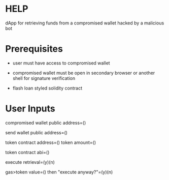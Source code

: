 # HELP

dApp for retrieving funds from a compromised wallet hacked by a malicious bot


# Prerequisites

- user must have access to compromised wallet

- compromised wallet must be open in secondary browser or another shell for signature verification

- flash loan styled solidity contract

# User Inputs

compromised wallet public address=()

send wallet public address=()

token contract address=() token amount=()

token contract abi=()

execute retrieval=(y)(n)

gas>token value=() then "execute anyway?"=(y)(n)

